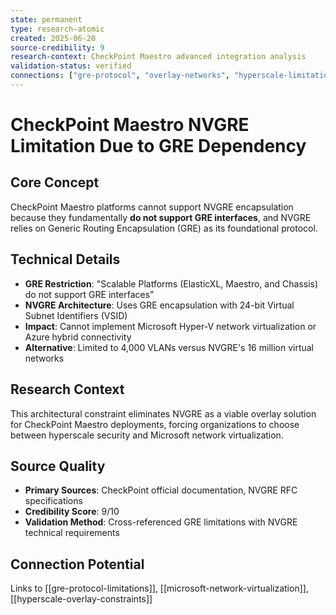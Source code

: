```yaml
---
state: permanent
type: research-atomic
created: 2025-06-20
source-credibility: 9
research-context: CheckPoint Maestro advanced integration analysis
validation-status: verified
connections: ["gre-protocol", "overlay-networks", "hyperscale-limitations"]
---
```


# CheckPoint Maestro NVGRE Limitation Due to GRE Dependency

## Core Concept
CheckPoint Maestro platforms cannot support NVGRE encapsulation because they fundamentally **do not support GRE interfaces**, and NVGRE relies on Generic Routing Encapsulation (GRE) as its foundational protocol.

## Technical Details
- **GRE Restriction**: "Scalable Platforms (ElasticXL, Maestro, and Chassis) do not support GRE interfaces"
- **NVGRE Architecture**: Uses GRE encapsulation with 24-bit Virtual Subnet Identifiers (VSID)
- **Impact**: Cannot implement Microsoft Hyper-V network virtualization or Azure hybrid connectivity
- **Alternative**: Limited to 4,000 VLANs versus NVGRE's 16 million virtual networks

## Research Context
This architectural constraint eliminates NVGRE as a viable overlay solution for CheckPoint Maestro deployments, forcing organizations to choose between hyperscale security and Microsoft network virtualization.

## Source Quality
- **Primary Sources**: CheckPoint official documentation, NVGRE RFC specifications
- **Credibility Score**: 9/10
- **Validation Method**: Cross-referenced GRE limitations with NVGRE technical requirements

## Connection Potential
Links to [[gre-protocol-limitations]], [[microsoft-network-virtualization]], [[hyperscale-overlay-constraints]]